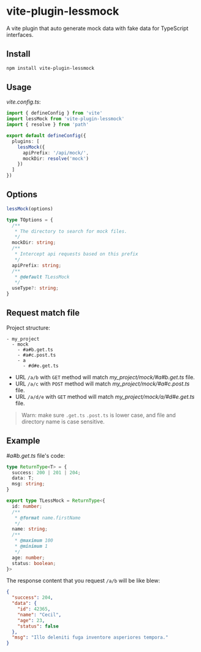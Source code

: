 # vite-plugin-lessmock

A vite plugin that auto generate mock data with fake data for TypeScript interfaces.

## Install

```bash
npm install vite-plugin-lessmock
```

## Usage

_vite.config.ts_:
```ts
import { defineConfig } from 'vite'
import lessMock from 'vite-plugin-lessmock'
import { resolve } from 'path'

export default defineConfig({
  plugins: [
    lessMock({
      apiPrefix: '/api/mock/',
      mockDir: resolve('mock') 
    })
  ]
})
```

## Options

```ts
lessMock(options)

type TOptions = {
  /**
   * The directory to search for mock files.
   */
  mockDir: string;
  /**
   * Intercept api requests based on this prefix
   */
  apiPrefix: string;
  /**
   * @default TLessMock
   */
  useType?: string;
}
```

## Request match file

Project structure:
```text
- my_project
  - mock
    - #a#b.get.ts
    - #a#c.post.ts
    - a
      - #d#e.get.ts
```

- URL `/a/b` with `GET` method will match _my_project/mock/#a#b.get.ts_ file.
- URL `/a/c` with `POST` method will match _my_project/mock/#a#c.post.ts_ file.
- URL `/a/d/e` with `GET` method will match _my_project/mock/a/#d#e.get.ts_ file.

> Warn: make sure `.get.ts` `.post.ts` is lower case, and file and directory name is case sensitive.

## Example

_#a#b.get.ts_ file's code:
```ts
type ReturnType<T> = {
  success: 200 | 201 | 204;
  data: T;
  msg: string;
}

export type TLessMock = ReturnType<{
  id: number;
  /**
   * @format name.firstName
   */
  name: string;
  /**
   * @maximum 100
   * @minimum 1
   */
  age: number;
  status: boolean;
}>
```

The response content that you request `/a/b` will be like blew:

```json
{
  "success": 204,
  "data": {
    "id": 42365,
    "name": "Cecil",
    "age": 23,
    "status": false
  },
  "msg": "Illo deleniti fuga inventore asperiores tempora."
}
```
